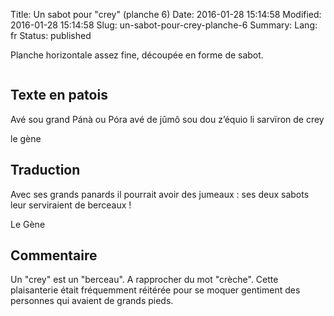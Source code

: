 Title: Un sabot pour "crey" (planche 6)
Date: 2016-01-28 15:14:58
Modified: 2016-01-28 15:14:58
Slug: un-sabot-pour-crey-planche-6
Summary: 
Lang: fr
Status: published

Planche horizontale assez fine, découpée en forme de sabot.

<figure class="image-block" style="float: center;">
  <img alt="" src="{static}/images/planche_6.png">
  <figcaption style="max-width: 685px"></figcaption>
</figure>


## Texte en patois
Avé sou grand Pánà ou Póra avé de jûmô sou dou z’équio li sarvïron de crey

le gène

## Traduction
Avec ses grands panards il pourrait avoir des jumeaux : ses deux sabots leur serviraient de berceaux !

Le Gène

## Commentaire
Un "crey" est un "berceau". A rapprocher du mot "crèche".
Cette plaisanterie était fréquemment réitérée pour se moquer gentiment des personnes qui avaient de grands pieds.



